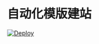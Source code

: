 # 自动化模版建站

[![Deploy](https://github.com/aceHubert/pomelo/actions/workflows/deploy-hw.yml/badge.svg?branch=master)](https://github.com/aceHubert/pomelo/actions/workflows/deploy-hw.yml)
